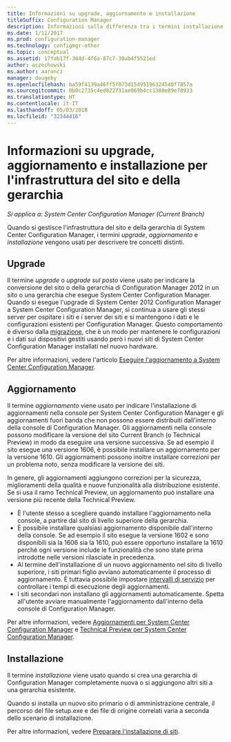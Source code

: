```yaml
---
title: Informazioni su upgrade, aggiornamento e installazione
titleSuffix: Configuration Manager
description: Informazioni sulla differenza tra i termini installazione, aggiornamento e upgrade per la gestione dell'infrastruttura di Configuration Manager.
ms.date: 1/11/2017
ms.prod: configuration-manager
ms.technology: configmgr-other
ms.topic: conceptual
ms.assetid: 17fab17f-304d-4f6a-87c7-30ab4f5521ed
author: aczechowski
ms.author: aaroncz
manager: dougeby
ms.openlocfilehash: ba59f4139a46ff5f073d15495196324540f7857a
ms.sourcegitcommit: 0b0c2735c4ed822731ae069b4cc1380e89e78933
ms.translationtype: HT
ms.contentlocale: it-IT
ms.lasthandoff: 05/03/2018
ms.locfileid: "32344416"
---
```

# <a name="about-upgrade-update-and-install-for-site-and-hierarchy-infrastructure"></a>Informazioni su upgrade, aggiornamento e installazione per l'infrastruttura del sito e della gerarchia

*Si applica a: System Center Configuration Manager (Current Branch)*


Quando si gestisce l'infrastruttura del sito e della gerarchia di System Center Configuration Manager, i termini *upgrade*, *aggiornamento* e *installazione* vengono usati per descrivere tre concetti distinti.

## <a name="upgrade"></a>Upgrade
Il termine *upgrade* o *upgrade sul posto* viene usato per indicare la conversione del sito o della gerarchia di Configuration Manager 2012 in un sito o una gerarchia che esegue System Center Configuration Manager.
Quando si esegue l'upgrade di System Center 2012 Configuration Manager a System Center Configuration Manager, si continua a usare gli stessi server per ospitare i siti e i server dei siti e si mantengono i dati e le configurazioni esistenti per Configuration Manager.  Questo comportamento è diverso dalla [migrazione](/sccm/core/migration/migrate-data-between-hierarchies), che è un modo per mantenere le configurazioni e i dati sui dispositivi gestiti usando però i nuovi siti di System Center Configuration Manager installati nel nuovo hardware.

Per altre informazioni, vedere l'articolo [Eseguire l'aggiornamento a System Center Configuration Manager](/sccm/core/servers/deploy/install/upgrade-to-configuration-manager).



## <a name="update"></a>Aggiornamento
Il termine *aggiornamento* viene usato per indicare l'installazione di aggiornamenti nella console per System Center Configuration Manager e gli aggiornamenti fuori banda che non possono essere distribuiti dall'interno della console di Configuration Manager. Gli aggiornamenti nella console possono modificare la versione del sito Current Branch (o Technical Preview) in modo da eseguire una versione successiva. Se ad esempio il sito esegue una versione 1606, è possibile installare un aggiornamento per la versione 1610. Gli aggiornamenti possono inoltre installare correzioni per un problema noto, senza modificare la versione dei siti.      

In genere, gli aggiornamenti aggiungono correzioni per la sicurezza, miglioramenti della qualità e nuove funzionalità alla distribuzione esistente. Se si usa il ramo Technical Preview, un aggiornamento può installare una versione più recente della Technical Preview.
-   È l'utente stesso a scegliere quando installare l'aggiornamento nella console, a partire dal sito di livello superiore della gerarchia.
- È possibile installare qualsiasi aggiornamento disponibile dall'interno della console. Se ad esempio il sito esegue la versione 1602 e sono disponibili sia la 1606 sia la 1610, può essere opportuno installare la 1610 perché ogni versione include le funzionalità che sono state prima introdotte nelle versioni rilasciate in precedenza.
- Al termine dell'installazione di un nuovo aggiornamento nel sito di livello superiore, i siti primari figlio avviano automaticamente il processo di aggiornamento. È tuttavia possibile impostare [intervalli di servizio](/sccm/core/servers/manage/install-in-console-updates#a-namebkmkservicewindowa-service-windows-for-site-servers) per controllare i tempi di esecuzione degli aggiornamenti.
- I siti secondari non installano gli aggiornamenti automaticamente. Spetta all'utente avviare manualmente l'aggiornamento dall'interno della console di Configuration Manager.

Per altre informazioni, vedere [Aggiornamenti per System Center Configuration Manager](/sccm/core/servers/manage/updates) e [Technical Preview per System Center Configuration Manager](/sccm/core/get-started/technical-preview).



## <a name="install"></a>Installazione
Il termine *installazione* viene usato quando si crea una gerarchia di Configuration Manager completamente nuova o si aggiungono altri siti a una gerarchia esistente.  

Quando si installa un nuovo sito primario o di amministrazione centrale, il percorso del file setup.exe e dei file di origine correlati varia a seconda dello scenario di installazione.

Per altre informazioni, vedere [Preparare l'installazione di siti](/sccm/core/servers/deploy/install/prepare-to-install-sites).
